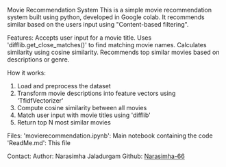 Movie Recommendation System
  This is a simple movie recommendation system built using python, developed in Google colab.
  It recommends similar based on the users input using "Content-based filtering".

Features:
  Accepts user input for a movie title.
  Uses 'difflib.get_close_matches()' to find matching movie names.
  Calculates similarity using cosine similarity.
  Recommends top similar movies based on descriptions or genre.
  
How it works:
  1. Load and preprocess the dataset
  2. Transform movie descriptions into feature vectors using 'TfidfVectorizer'
  3. Compute cosine similarity between all movies
  4. Match user input with movie titles using 'difflib'
  5. Return top N most similar movies

Files:
  'movierecommendation.ipynb': Main notebook containing the code
  'ReadMe.md': This file

Contact:
   Author: Narasimha Jaladurgam
   Github: [Narasimha-66](https://github.com/Narasimha-66)

